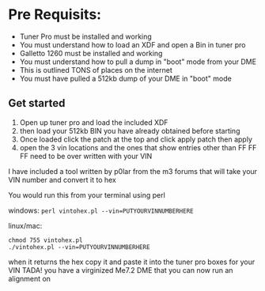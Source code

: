 # Pre Requisits:
- Tuner Pro must be installed and working
- You must understand how to load an XDF and open a Bin in tuner pro
- Galletto 1260 must be installed and working
- You must understand how to pull a dump in "boot" mode from your DME
- This is outlined TONS of places on the internet
- You must have pulled a 512kb dump of your DME in "boot" mode


## Get started
1. Open up tuner pro and load the included XDF
2. then load your 512kb BIN you have already obtained before starting
3. Once loaded click the patch at the top and click apply patch then apply
4. open the 3 vin locations and the ones that show entries other than FF FF FF need to be over written with your VIN

I have included a tool written by p0lar from the m3 forums that will take your VIN number and convert it to hex

You would run this from your terminal using perl

windows:
`perl vintohex.pl --vin=PUTYOURVINNUMBERHERE`

linux/mac:

`chmod 755 vintohex.pl` <br>
`./vintohex.pl --vin=PUTYOURVINNUMBERHERE`


when it returns the hex copy it and paste it into the tuner pro boxes for your VIN
TADA! you have a virginized Me7.2 DME that you can now run an alignment on
